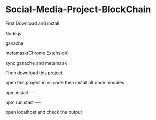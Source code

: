 # Social-Media-Project-BlockChain

First Download and install

Node.js

ganache

metamask(Chrome Extension)

sync ganache and metamask

Then download this project 

open this project in vs code then install all node modules

npm install ---

npm run start ---

open localhost and check the output
